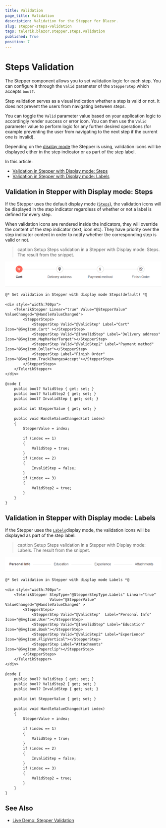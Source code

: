 ```yaml
---
title: Validation
page_title: Validation
description: Validation for the Stepper for Blazor.
slug: stepper-steps-validation
tags: telerik,blazor,stepper,steps,validation
published: True
position: 7
---
```


# Steps Validation

The Stepper component allows you to set validation logic for each step. You can configure it through the `Valid` parameter of the `StepperStep` which accepts `bool?`.

Step validation serves as a visual indication whether a step is valid or not. It does not prevent the users from navigating between steps.

You can toggle the `Valid` parameter value based on your application logic to accordingly render success or error icon. You can then use the `Valid` parameter value to perform logic for any further desired operations (for example preventing the user from navigating to the next step if the current one is invalid).

Depending on the [display mode](slug:stepper-display-modes) the Stepper is using, validation icons will be displayed either in the step indicator or as part of the step label.


In this article:

* [Validation in Stepper with Display mode: Steps](#validation-in-stepper-with-display-mode-steps)
* [Validation in Stepper with Display mode: Labels](#validation-in-stepper-with-display-mode-labels)

## Validation in Stepper with Display mode: Steps

If the Stepper uses the default display mode ([`Steps`](slug:stepper-display-modes#steps)), the validation icons will be displayed in the step indicator regardless of whether or not a label is defined for every step.

When validation icons are rendered inside the indicators, they will override the content of the step indicator (text, icon etc). They have priority over the step indicator content in order to notify whether the corresponding step is valid or not.

>caption Setup Steps validation in a Stepper with Display mode: Steps. The result from the snippet.

![Validation for Steps](images/validation-for-steps-example.gif)

````RAZOR
@* Set validation in Stepper with display mode Steps(default) *@

<div style="width:700px">
    <TelerikStepper Linear="true" Value="@StepperValue" ValueChanged="@HandleValueChanged">
        <StepperSteps>
            <StepperStep Valid="@ValidStep" Label="Cart" Icon="@SvgIcon.Cart" ></StepperStep>
            <StepperStep Valid="@InvalidStep" Label="Delivery address" Icon="@SvgIcon.MapMarkerTarget"></StepperStep>
            <StepperStep Valid="@ValidStep2" Label="Payment method" Icon="@SvgIcon.Dollar"></StepperStep>
            <StepperStep Label="Finish Order" Icon="@SvgIcon.TrackChangesAccept"></StepperStep>
        </StepperSteps>
    </TelerikStepper>
</div>

@code {
    public bool? ValidStep { get; set; }
    public bool? ValidStep2 { get; set; }
    public bool? InvalidStep { get; set; }

    public int StepperValue { get; set; }

    public void HandleValueChanged(int index)
    {
        StepperValue = index;

        if (index == 1)
        {
            ValidStep = true;
        }
        if (index == 2)
        {
            InvalidStep = false;
        }
        if (index == 3)
        {
            ValidStep2 = true;
        }
    }
}
````

## Validation in Stepper with Display mode: Labels

If the Stepper uses the [`Labels`](slug:stepper-display-modes#labels)display mode, the validation icons will be displayed as part of the step label.

>caption Setup Steps validation in a Stepper with Display mode: Labels. The result from the snippet.

![Validation for Labels](images/validation-for-labels-example.gif)

````RAZOR
@* Set validation in Stepper with display mode Labels *@

<div style="width:700px">
    <TelerikStepper StepType="@StepperStepType.Labels" Linear="true" 
                    Value="@StepperValue" ValueChanged="@HandleValueChanged" >
        <StepperSteps>
            <StepperStep Valid="@ValidStep"  Label="Personal Info" Icon="@SvgIcon.User"></StepperStep>
            <StepperStep Valid="@InvalidStep" Label="Education" Icon="@SvgIcon.Book"></StepperStep>
            <StepperStep Valid="@ValidStep2" Label="Experience" Icon="@SvgIcon.FlipVertical"></StepperStep>
            <StepperStep Label="Attachments" Icon="@SvgIcon.Paperclip"></StepperStep>
        </StepperSteps>
    </TelerikStepper>
</div>

@code {
    public bool? ValidStep { get; set; }
    public bool? ValidStep2 { get; set; }
    public bool? InvalidStep { get; set; }

    public int StepperValue { get; set; }

    public void HandleValueChanged(int index)
    {
        StepperValue = index;

        if (index == 1)
        {
            ValidStep = true;
        }
        if (index == 2)
        {
            InvalidStep = false;
        }
        if (index == 3)
        {
            ValidStep2 = true;
        }
    }
}
````


## See Also

  * [Live Demo: Stepper Validation](https://demos.telerik.com/blazor-ui/stepper/validation)
